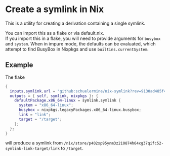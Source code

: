 # Create a symlink in Nix

This is a utility for creating a derivation containing a single symlink.

You can import this as a flake or via default.nix.  
If you import this in a flake, you will need to provide arguments for `busybox` and `system`.   When in impure mode, the defaults can be evaluated, which attempt to find BusyBox in Nixpkgs and use `builtins.currentSystem`.

## Example

The flake

```nix
{
  inputs.symlink.url = "github:schuelermine/nix-symlink?rev=9130ad485f410f8ec160378e8153ee7e5856e710";
  outputs = { self, symlink, nixpkgs }: {
    defaultPackage.x86_64-linux = symlink.symlink {
      system = "x86_64-linux";
      busybox = nixpkgs.legacyPackages.x86_64-linux.busybox;
      link = "link";
      target = "/target";
    };
  };
}
```

will produce a symlink from `/nix/store/p402xp95ynm3z210874h64xg37qifc52-symlink-link-target/link` to `/target`.